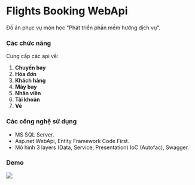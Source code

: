 # Flights Booking WebApi

Đồ án phục vụ môn học "Phát triển phần mềm hướng dịch vụ".

### Các chức năng

Cung cấp các api về:

1. **Chuyến bay**
2. **Hóa đơn**
3. **Khách hàng**
4. **Máy bay**
5. **Nhân viên**
6. **Tài khoản**
7. **Vé**

### Các công nghệ sử dụng

- MS SQL Server.
- Asp.net WebApi, Entity Framework Code First.
- Mô hình 3 layers (Data, Service, Presentation) IoC (Autofac), Swagger.

### Demo

<img src="https://i.imgur.com/ugNFinw.png">



